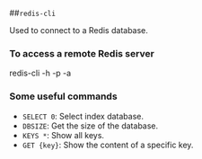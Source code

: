 ##`redis-cli`

Used to connect to a Redis database.

### To access a remote Redis server
redis-cli -h <hostname> -p <port> -a <password>

### Some useful commands
- `SELECT 0`: Select index database.
- `DBSIZE`: Get the size of the database.
- `KEYS *`: Show all keys.
- `GET {key}`: Show the content of a specific key.
